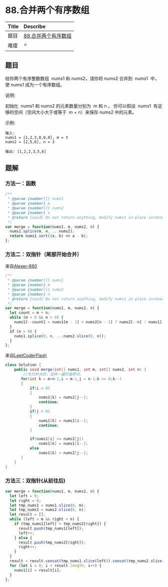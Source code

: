 # 88.合并两个有序数组

| Title | Describe                                                                    |
| :---- | :-------------------------------------------------------------------------- |
| 题目  | [88.合并两个有序数组](https://leetcode-cn.com/problems/merge-sorted-array/) |
| 难度  | ⭐                                                                          |

## 题目

给你两个有序整数数组  nums1 和 nums2，请你将 nums2 合并到  nums1  中，使 nums1 成为一个有序数组。

说明:

初始化  nums1 和 nums2 的元素数量分别为  m 和 n 。
你可以假设  nums1  有足够的空间（空间大小大于或等于  m + n）来保存 nums2 中的元素。

示例:

```
输入:
nums1 = [1,2,3,0,0,0], m = 3
nums2 = [2,5,6], n = 3

输出: [1,2,2,3,5,6]
```

## 题解

### 方法一：函数

```javascript
/**
 * @param {number[]} nums1
 * @param {number} m
 * @param {number[]} nums2
 * @param {number} n
 * @return {void} Do not return anything, modify nums1 in-place instead.
 */
var merge = function(nums1, m, nums2, n) {
  nums1.splice(m, n, ...nums2);
  return nums1.sort((a, b) => a - b);
};
```

### 方法二：双指针（尾部开始合并）

来自[Alexer-660](https://leetcode-cn.com/problems/merge-sorted-array/solution/88-he-bing-liang-ge-you-xu-shu-zu-by-alexer-660/)

```javascript
/**
 * @param {number[]} nums1
 * @param {number} m
 * @param {number[]} nums2
 * @param {number} n
 * @return {void} Do not return anything, modify nums1 in-place instead.
 */
var merge = function(nums1, m, nums2, n) {
  let count = m + n;
  while (m > 0 && n > 0) {
    nums1[--count] = nums1[m - 1] < nums2[n - 1] ? nums2[--n] : nums1[--m];
  }
  if (n > 0) {
    nums1.splice(0, n, ...nums2.slice(0, n));
  }
};
```

来自[LeetCoderFlash](https://leetcode-cn.com/problems/merge-sorted-array/solution/cong-wei-bu-kai-shi-he-bing-mei-ci-zhao-chu-zui-da/)

```java
class Solution {
    public void merge(int[] nums1, int m, int[] nums2, int n) {
        //先归并大的，这样一遍扫面即可。
       for(int k = m+n-1,i = m-1,j = n-1;k >= 0;k--)
       {
           if(i < 0)
           {
               nums1[k] = nums2[j--];
               continue;
           }
           if(j < 0)
           {
               nums1[k] = nums1[i--];
               continue;
           }

           if(nums1[i] >= nums2[j])
               nums1[k] = nums1[i--];
           else
               nums1[k] = nums2[j--];
       }
    }
}
```

### 方法三：双指针(从前往后)

```javascript
var merge = function(nums1, m, nums2, n) {
  let left = 0;
  let right = 0;
  let tmp_nums1 = nums1.slice(0, m);
  let tmp_nums2 = nums2.slice(0, n);
  let result = [];
  while (left < m && right < n) {
    if (tmp_nums1[left] < tmp_nums2[right]) {
      result.push(tmp_nums1[left]);
      left++;
    } else {
      result.push(tmp_nums2[right]);
      right++;
    }
  }
  result = result.concat(tmp_nums1.slice(left)).concat(tmp_nums2.slice(right));
  for (let i = 0; i < result.length; i++) {
    nums1[i] = result[i];
  }
};
```
